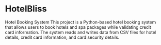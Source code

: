 # HotelBliss
Hotel Booking System This project is a Python-based hotel booking system that allows users to book hotels and spa packages while validating credit card information. The system reads and writes data from CSV files for hotel details, credit card information, and card security details.
